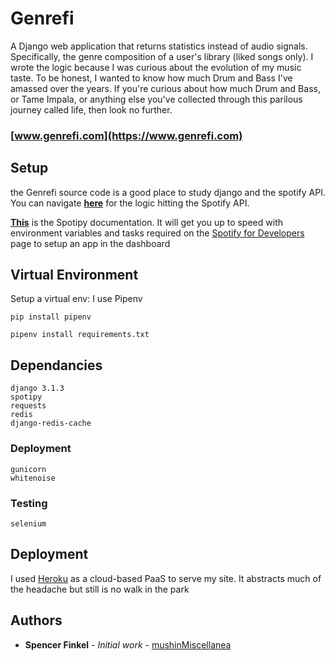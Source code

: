 # Genrefi

A Django web application that returns statistics instead of audio signals. Specifically, the genre composition of a user's library (liked songs only). I wrote the logic because I was curious about the evolution of my music taste. To be honest, I wanted to know how much Drum and Bass I've amassed over the years. If you're curious about how much Drum and Bass, or Tame Impala, or anything else you've collected through this parilous journey called life, then look no further.
### **[www.genrefi.com](https://www.genrefi.com)**


## **Setup**

the Genrefi source code is a good place to study django and the spotify API. You can navigate **[here](https://github.com/MushinMiscellanea/genrefi/blob/main/figenre/logic/genrefi_logic.py)** for the logic hitting the Spotify API.

**[This](https://spotipy.readthedocs.io/en/2.16.1/)** is the Spotipy documentation. It will get you up to speed with environment variables and tasks required on the [Spotify for Developers](https://developer.spotify.com/) page to setup an app in the dashboard

## Virtual Environment

Setup a virtual env: I use Pipenv
```
pip install pipenv

pipenv install requirements.txt
```
## Dependancies
```
django 3.1.3
spotipy
requests
redis
django-redis-cache
```

### Deployment
```
gunicorn
whitenoise
```

### Testing
```
selenium
```
## Deployment
I used [Heroku](https://devcenter.heroku.com/) as a cloud-based PaaS to serve my site. It abstracts much of the headache but still is no walk in the park

## Authors
* **Spencer Finkel** - *Initial work* - [mushinMiscellanea](https://github.com/mushinMiscellanea)
